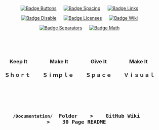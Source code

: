 
<div align = center>

<br>
<br>
<br>

[![Badge Buttons]][Buttons]    
[![Badge Spacing]][Spacing]    
[![Badge Links]][Links]

[![Badge Disable]][Disable]    
[![Badge Licenses]][Licenses]    
[![Badge Wiki]][Wiki]

[![Badge Separators]][Separators]    
[![Badge Math]][Math]

<br>
<br>
<br>

###   Keep It             Make It             Give It             Make It   <br><br>Ｓｈｏｒｔ       Ｓｉｍｐｌｅ       Ｓｐａｃｅ       Ｖｉｓｕａｌ

<br>
<br>
<br>

### <kbd>  <br>  `/Documentation/`  Folder    **>**    GitHub Wiki    **>**    30 Page README  <br>  </kbd>

<br>
<br>
<br>
<br>
<br>
<br>
<br>
<br>
<br>
<br>

</div>


<!----------------------------------------------------------------------------->

[Separators]: https://github.com/MarkedDown/Separators 'List of markdown separators'
[Licenses]: https://github.com/MarkedDown/Licenses 'Lots of license badges'
[Buttons]: https://github.com/MarkedDown/Buttons 'How to make buttons'
[Spacing]: https://github.com/MarkedDown/Spacing 'How to better space markdown'
[Disable]: https://github.com/MarkedDown/Disable 'How to disable unused features'
[Links]: https://github.com/MarkedDown/Links 'How to better use links'
[Wiki]: https://github.com/MarkedDown/Wiki 'Why not to use GitHub Wiki'
[Math]: https://github.com/MarkedDown/Math 'How to use MathJax in Markdown'


<!----------------------------------[ Badges ]--------------------------------->

[Badge Separators]: https://img.shields.io/badge/Separators-008C99?style=for-the-badge&logoColor=white&logo=ONLYOFFICE
[Badge Licenses]: https://img.shields.io/badge/Licenses-EF9421?style=for-the-badge&logoColor=white&logo=Unlicense
[Badge Buttons]: https://img.shields.io/badge/Buttons-37a779?style=for-the-badge&logoColor=white&logo=Openlayers
[Badge Disable]: https://img.shields.io/badge/Disable-ad1c51?style=for-the-badge&logoColor=white&logo=RenovateBot
[Badge Spacing]: https://img.shields.io/badge/Spacing-FE5196?style=for-the-badge&logoColor=white&logo=CodeFactor
[Badge Links]: https://img.shields.io/badge/Links-00B2FF?style=for-the-badge&logoColor=white&logo=Fing
[Badge Wiki]: https://img.shields.io/badge/Wiki-8B8B8B?style=for-the-badge&logoColor=white&logo=Wikipedia
[Badge Math]: https://img.shields.io/badge/Math-0052CC?style=for-the-badge&logoColor=white&logo=Sharp

